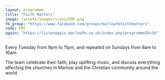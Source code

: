 ```yaml
---
layout: programme
title: "Faith Matters"
image: /assets/images/icons/FMT.png
fb_group: "https://www.facebook.com/groups/marlowfmfaithmatters"
code: FMT
again: "https://listenagain.marlowfm.co.uk/index.php?programmeID=34"
---
```

Every Tuesday from 9pm to 11pm, and repeated on Sundays from 8am to 10am. 

The team celebrate their faith, play uplifting music, and discuss everything affecting the churches in Marlow and the Christian community around the world. 